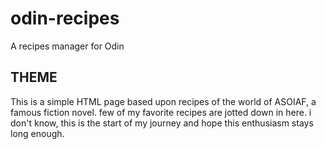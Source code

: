 # odin-recipes
A recipes manager for Odin
## THEME
This is a simple HTML page based upon recipes of the world of ASOIAF, a famous fiction novel. few of my favorite recipes are jotted down in here. i don't know, this is the start of my journey and hope this enthusiasm stays long enough.